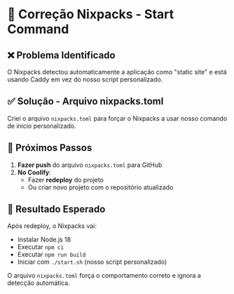 # 🔧 Correção Nixpacks - Start Command

## ❌ Problema Identificado
O Nixpacks detectou automaticamente a aplicação como "static site" e está usando Caddy em vez do nosso script personalizado.

## ✅ Solução - Arquivo nixpacks.toml
Criei o arquivo `nixpacks.toml` para forçar o Nixpacks a usar nosso comando de início personalizado.

## 📝 Próximos Passos

1. **Fazer push** do arquivo `nixpacks.toml` para GitHub
2. **No Coolify**: 
   - Fazer **redeploy** do projeto
   - Ou criar novo projeto com o repositório atualizado

## 🎯 Resultado Esperado
Após redeploy, o Nixpacks vai:
- Instalar Node.js 18
- Executar `npm ci` 
- Executar `npm run build`
- Iniciar com `./start.sh` (nosso script personalizado)

O arquivo `nixpacks.toml` força o comportamento correto e ignora a detecção automática.